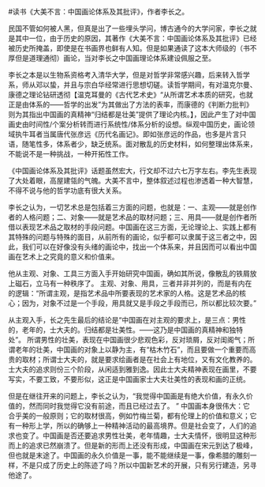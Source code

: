 \#读书《大美不言：中国画论体系及其批评》，作者李长之。

民国不管如何被人黑，但真是出了一些埋头学问，博古通今的大学问家，李长之就是其中一位，由于历史的原因，其著作《大美不言：中国画论体系及其批评》已经被历史所掩盖，即使是在书画界也鲜有人知。但是如果通读了这本大师级的（书不厚但是道理通彻）画论，当对李长之中国画理论体系建设佩服之至。

李长之本是以生物系资格考入清华大学，但是对哲学非常感兴趣，后来转入哲学系，师从邓以蛰，并且与宗白华经常进行思想切磋。读哲学期间，有对温克尔曼、康德之理论钻研透彻【温克耳曼的《古代艺术史》“从所谓艺术本质的研究，也就正是由体系的——哲学的出发”为其做出了方法的表率，而康德的《判断力批判》则为其指出中国画的真精神“归结都是壮美”提供了理论内核。】，因此产生了对中国画史由时间性/个案分析转而进行系统性/体系分析的设想。纵观中国历史，画论领域执牛耳者当属唐代张彦远《历代名画记》。即如张彦远的作品，也多是片言只语，随笔性多，体系者少，缺乏统系。面对散乱的历史材料，如何整理出体系来，不能说不是一种挑战，一种开拓性工作。

《中国画论体系及其批评》话题虽然宏大，行文却不过六七万字左右。李先生表现了大处着眼，高屋建瓴的气魄。大美不言中，整体叙述过程也渗透着一种大智慧，不得不说与他的哲学功底有很大关系。

李长之认为，一切艺术总是包括着三方面的问题，也就是：一、主观——就是创作者的人格问题；二、对象——就是艺术品的取材问题；三、用具——就是创作者所借以表现艺术品之取材的手段问题。中国画在这三方面，无论理论上、实践上都有其特殊的问题与特殊的面目，从前所有的画论，似乎都可以隶属于这三者之中，因此，我们可以在好像没有头绪的画论中，找出一个体系来，并且因而可以看出中国画在艺术上之究竟的意义和价值来。

他从主观、对象、工具三方面入手开始研究中国画，确如其所说，像散乱的铁屑放上磁石，立马有一种秩序了。 主观、对象、用具，三者并非并列的，而是有内在的逻辑：“所谓主观，是指艺术品中所要表现的艺术家的人格。这是艺术品的核心；因为，对象不过是一个手段，用具就又是手段之手段而已，所以都比较次要。”

从主观入手，长之先生最后的结论是“中国画在对主观的要求上，是三点：男性的，老年的，士大夫的。归结都是壮美性。——这乃是中国画的真精神和独特处”。
所谓男性的壮美，表现在中国画很少悲观色彩，反对琐屑，反对闺阁气；所谓老年的壮美，中国画的对象上以静为主，有“枯木竹石”，而且要做一个重要而高贵的取材；所谓士大夫的，就是要求绘画者是在社会上有地位，又有文化教养的。士大夫的追求则份三个阶段，从闲适到雅到逸。因此士大夫精神表现在画里，不要写实，不要工致，不要形似，这正是中国画家士大夫壮美性的表现和画的正统。

但是在继往开来的问题上，李长之认为，“我觉得中国画是有绝大价值，有永久价值的，然而同时我觉得它没有前途，而且已经过去了。 ”
中国画本身很伟大：它合乎美的一般原则；它的取材很高，例如竹梅兰菊，都有伦理上的价值和意义；它有一种形上学，所以的确够上一种精神活动的最高境界。但是社会变了，人们的追求也变了。中国画是否还要追求男性壮美，老年情趣，士大夫情怀，很明显这种形而上的追求已然崩溃了。但是新的形而上还没有形成，中国画在宋元到达了极峰，但也就是末途了。中国画的永久价值是一事，能不能继续是一事，像希腊的雕刻一样，不是只成了历史上的陈迹了吗？所以中国新艺术的开展，只有另行建造，另寻他途了。